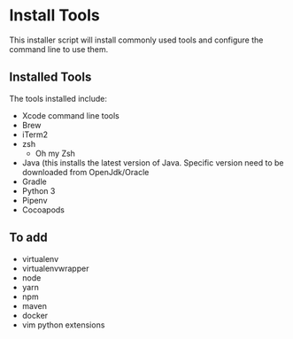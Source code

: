 # Install Tools

This installer script will install commonly used tools and configure the command line to use them.

## Installed Tools

The tools installed include:

* Xcode command line tools
* Brew
* iTerm2
* zsh
	* Oh my Zsh
* Java (this installs the latest version of Java. Specific version need to be downloaded from OpenJdk/Oracle
* Gradle
* Python 3
* Pipenv
* Cocoapods 

## To add

* virtualenv
* virtualenvwrapper
* node
* yarn
* npm
* maven
* docker
* vim python extensions

